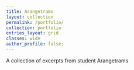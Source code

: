 ```yaml
---
title: Arangetrams
layout: collection
permalink: /portfolio/
collection: portfolio
entries_layout: grid
classes: wide
author_profile: false;
---
```

A collection of excerpts from student Arangetrams
